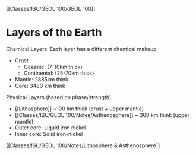 [[Classes/ISU/GEOL 100/GEOL 100]]

# Layers of the Earth

Chemical Layers: 
Each layer has a different chemical makeup

* Crust
	* Oceanic: (7-10km thick)
	* Continental: (25-70km thick)
* Mantle: 2885km think
* Core: 3480 km think


Physical Layers (based on phase/strength)

* [[Lithosphere]] ~100 km thick (crust + upper mantle)
* [[Classes/ISU/GEOL 100/Notes/Asthenosphere]] ~ 300 km think (upper mantle)
* Outer core: Liquid iron nickel
* Inner core: Solid iron-nickel

[[Classes/ISU/GEOL 100/Notes/Lithosphere & Asthenosphere]]
